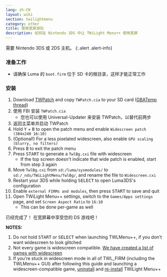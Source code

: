 ```yaml
---
lang: zh-CN
layout: wiki
section: twilightmenu
category: other
title: 使用宽屏游玩
description: 如何在 Nintendo 3DS 中让 TWiLight Menu++ 使用宽屏
---
```


需要 Nintendo 3DS 或 2DS 主机。
{:.alert .alert-info}

### 准备工作
- 请确保 Luma 的 `boot.firm` 位于 SD 卡的根目录，这样才能正常工作

### 安装
1. Download [TWPatch](https://db.universal-team.net/assets/files/TWPatch.cia) and copy `TWPatch.cia` to your SD card ([GBATemp thread](https://gbatemp.net/threads/twpatcher-ds-i-mode-screen-filters-and-patches.542694/))
1. 使用 FBI 安装 `TWPatch.cia`
   - 您也可以使用 Universal-Updater 来安装 TWPatch，以替代前两步
1. 返回主菜单并启动 TWPatch
1. Hold <kbd class="face">Y</kbd> + <kbd class="face">B</kbd> to open the patch menu and enable `Widescreen patch (384x240 16:10)`
1. (Optional!) For a less pixelated widescreen, also enable `GPU scaling (blurry, no filters)`
1. Press <kbd class="face">B</kbd> to exit the patch menu
1. Press <kbd>START</kbd> to generate a `TwlBg.cxi` file with widescreen
   - If the top screen doesn't indicate that wide patch is enabled, start from step 3 again
1. Move `TwlBg.cxi` from `sd:/luma/sysmodules/` to `sd:/_nds/TWiLightMenu/TwlBg/`, and rename the file to `Widescreen.cxi`
1. Restart your 3DS while holding <kbd>SELECT</kbd> to open Luma3DS's configuration
1. Enable `external FIRMs and modules`, then press <kbd>START</kbd> to save and quit
1. Open TWiLight Menu++ settings, switch to the `Games/Apps settings` page, and set `Screen Aspect Ratio` to `16:10`
   - This can be done per-game as well

已经完成了！ 在宽屏幕中享受您的 DS 游戏吧！

**NOTES:**
1. Do not hold <kbd>START</kbd> or <kbd>SELECT</kbd> when launching TWLMenu++, if you don't want widescreen to look glitched
1. Not every game is widescreen compatible. [We have created a list of games with widescreen](https://github.com/DS-Homebrew/TWiLightMenu/blob/master/7zfile/3DS%20-%20CFW%20users/Games%20supported%20with%20widescreen.txt)
1. If you're stuck in widescreen mode in all of TWL_FIRM (including the TWLMenu++ GUI) after following this guide and launching a widescreen-compatible game, [uninstall](https://wiki.ds-homebrew.com/twilightmenu/uninstalling-3ds) and [re-install](https://wiki.ds-homebrew.com/twilightmenu/installing-3ds) TWiLight Menu++
